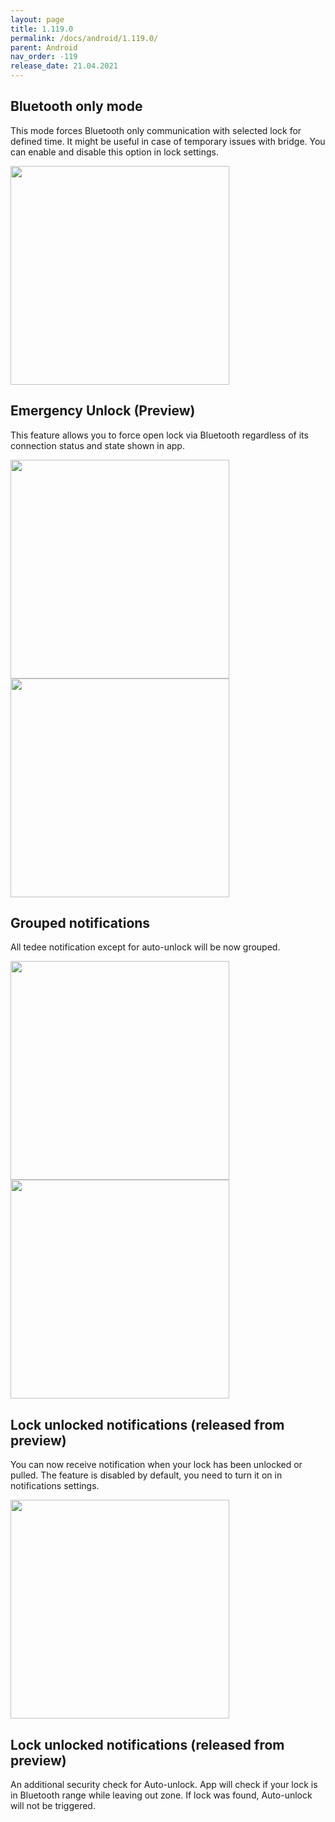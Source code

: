 ```yaml
---
layout: page
title: 1.119.0
permalink: /docs/android/1.119.0/
parent: Android
nav_order: -119
release_date: 21.04.2021
---
```


## Bluetooth only mode
This mode forces Bluetooth only communication with selected lock for defined time. It might be useful in case of temporary issues with bridge.
You can enable and disable this option in lock settings.

<img src="/tedee-release-notes/docs/android/assets/bluetooth_mode.png" width="350">


## Emergency Unlock (Preview)
This feature allows you to force open lock via Bluetooth regardless of its connection status and state shown in app.

<img src="/tedee-release-notes/docs/android/assets/emergency_unlock.png" width="350">
<img src="/tedee-release-notes/docs/android/assets/emergency_unlock_finished.png" width="350">

## Grouped notifications
All tedee notification except for auto-unlock will be now grouped.

<img src="/tedee-release-notes/docs/android/assets/notifications_collapsed.jpg" width="350">
<img src="/tedee-release-notes/docs/android/assets/notifications_expanded.jpg" width="350">

## Lock unlocked notifications (released from preview)
You can now receive notification when your lock has been unlocked or pulled.
The feature is disabled by default, you need to turn it on in notifications settings.

<img src="/tedee-release-notes/docs/android/assets/lock_unlocked_notification.jpg" width="350">

## Lock unlocked notifications (released from preview)
An additional security check for Auto-unlock. App will check if your lock is in Bluetooth range while leaving out zone. If lock was found, Auto-unlock will not be triggered.